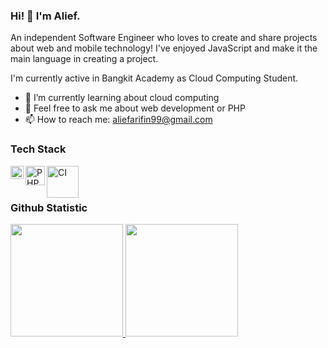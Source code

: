 ### Hi! 👋 I'm Alief.

An independent Software Engineer who loves to create and share projects about web and mobile technology! I've enjoyed JavaScript and make it the main language in creating a project.

I'm currently active in Bangkit Academy as Cloud Computing Student.

- 🌱 I’m currently learning about cloud computing
- 💬 Feel free to ask me about web development or PHP
- 📫 How to reach me: aliefarifin99@gmail.com

### Tech Stack
  <a href="#"><img align="left" alt="JavaScript" title="JavaScript" width="21px" src="https://upload.wikimedia.org/wikipedia/commons/9/99/Unofficial_JavaScript_logo_2.svg" /></a>
  <a href="#"><img align="left" alt="PHP" title="PHP" width="31px" src="https://www.php.net/images/logos/new-php-logo.svg" /></a>
  <a href="#"><img align="left" alt="CI" title="CI" width="51px" src="https://upload.wikimedia.org/wikipedia/commons/0/04/CodeIgniter_Logo.svg" /></a>
  <br>
  <br>
  
### Github Statistic
<p align="left">
<a href="[https://github.com/dimasmds](https://github.com/Ar1veeee)">
  <img height="180em" src="https://github-readme-stats-eight-theta.vercel.app/api?username=Ar1veeee&show_icons=true&theme=algolia&include_all_commits=true&count_private=true"/>
  <img height="180em" src="https://github-readme-stats-eight-theta.vercel.app/api/top-langs/?username=Ar1veeee&layout=compact&langs_count=8&theme=algolia"/>
</a>
</p>
